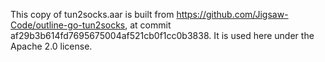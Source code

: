 This copy of tun2socks.aar is built from https://github.com/Jigsaw-Code/outline-go-tun2socks, at
commit af29b3b614fd7695675004af521cb0f1cc0b3838.  It is used here under the Apache 2.0 license.

